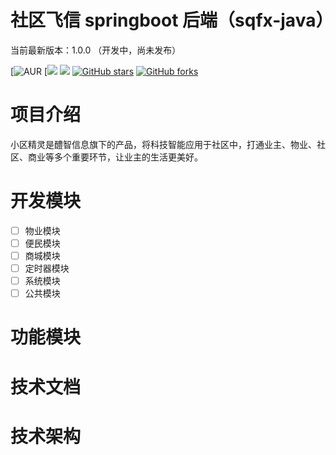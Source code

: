 # 社区飞信 springboot 后端（sqfx-java）



当前最新版本：1.0.0 （开发中，尚未发布）


[![AUR](https://img.shields.io/badge/license-Apache%20License%202.0-blue.svg)
[![](https://img.shields.io/badge/Author-湖南醴智信息-orange.svg)
[![](https://img.shields.io/badge/version-1.0.0-brightgreen.svg)](https://github.com/xiejiabin1/sqfx-java)
[![GitHub stars](https://img.shields.io/github/stars/xiejiabin1/sqfx-java.svg?style=social&label=Stars)](https://github.com/xiejiabin1/sqfx-java)
[![GitHub forks](https://img.shields.io/github/forks/xiejiabin1/sqfx-java.svg?style=social&label=Fork)](https://github.com/xiejiabin1/sqfx-java)

# 项目介绍


小区精灵是醴智信息旗下的产品，将科技智能应用于社区中，打通业主、物业、社区、商业等多个重要环节，让业主的生活更美好。

# 开发模块



- [ ] 物业模块
- [ ] 便民模块
- [ ] 商城模块
- [ ] 定时器模块
- [ ] 系统模块
- [ ] 公共模块

# 功能模块



# 技术文档



# 技术架构


